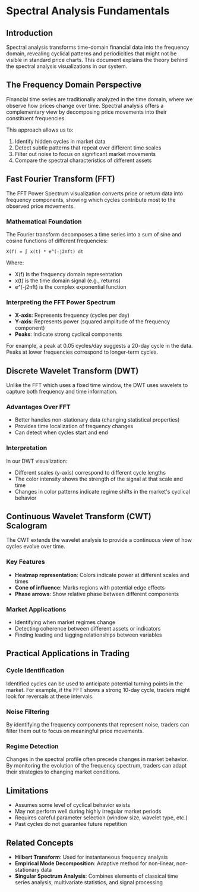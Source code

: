 # Spectral Analysis Fundamentals

## Introduction

Spectral analysis transforms time-domain financial data into the frequency domain, revealing cyclical patterns and periodicities that might not be visible in standard price charts. This document explains the theory behind the spectral analysis visualizations in our system.

## The Frequency Domain Perspective

Financial time series are traditionally analyzed in the time domain, where we observe how prices change over time. Spectral analysis offers a complementary view by decomposing price movements into their constituent frequencies.

This approach allows us to:
1. Identify hidden cycles in market data
2. Detect subtle patterns that repeat over different time scales
3. Filter out noise to focus on significant market movements
4. Compare the spectral characteristics of different assets

## Fast Fourier Transform (FFT)

The FFT Power Spectrum visualization converts price or return data into frequency components, showing which cycles contribute most to the observed price movements.

### Mathematical Foundation

The Fourier transform decomposes a time series into a sum of sine and cosine functions of different frequencies:

```
X(f) = ∫ x(t) * e^(-j2πft) dt
```

Where:
- X(f) is the frequency domain representation
- x(t) is the time domain signal (e.g., returns)
- e^(-j2πft) is the complex exponential function

### Interpreting the FFT Power Spectrum

- **X-axis**: Represents frequency (cycles per day)
- **Y-axis**: Represents power (squared amplitude of the frequency component)
- **Peaks**: Indicate strong cyclical components

For example, a peak at 0.05 cycles/day suggests a 20-day cycle in the data. Peaks at lower frequencies correspond to longer-term cycles.

## Discrete Wavelet Transform (DWT)

Unlike the FFT which uses a fixed time window, the DWT uses wavelets to capture both frequency and time information.

### Advantages Over FFT

- Better handles non-stationary data (changing statistical properties)
- Provides time localization of frequency changes
- Can detect when cycles start and end

### Interpretation

In our DWT visualization:
- Different scales (y-axis) correspond to different cycle lengths
- The color intensity shows the strength of the signal at that scale and time
- Changes in color patterns indicate regime shifts in the market's cyclical behavior

## Continuous Wavelet Transform (CWT) Scalogram

The CWT extends the wavelet analysis to provide a continuous view of how cycles evolve over time.

### Key Features

- **Heatmap representation**: Colors indicate power at different scales and times
- **Cone of influence**: Marks regions with potential edge effects
- **Phase arrows**: Show relative phase between different components

### Market Applications

- Identifying when market regimes change
- Detecting coherence between different assets or indicators
- Finding leading and lagging relationships between variables

## Practical Applications in Trading

### Cycle Identification

Identified cycles can be used to anticipate potential turning points in the market. For example, if the FFT shows a strong 10-day cycle, traders might look for reversals at these intervals.

### Noise Filtering

By identifying the frequency components that represent noise, traders can filter them out to focus on meaningful price movements.

### Regime Detection

Changes in the spectral profile often precede changes in market behavior. By monitoring the evolution of the frequency spectrum, traders can adapt their strategies to changing market conditions.

## Limitations

- Assumes some level of cyclical behavior exists
- May not perform well during highly irregular market periods
- Requires careful parameter selection (window size, wavelet type, etc.)
- Past cycles do not guarantee future repetition

## Related Concepts

- **Hilbert Transform**: Used for instantaneous frequency analysis
- **Empirical Mode Decomposition**: Adaptive method for non-linear, non-stationary data
- **Singular Spectrum Analysis**: Combines elements of classical time series analysis, multivariate statistics, and signal processing